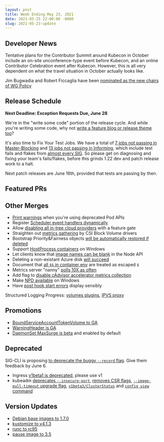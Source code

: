 ```yaml
---
layout: post
title: Week Ending May 23, 2021
date: 2021-05-25 22:00:00 -0000
slug: 2021-05-23-update
---
```


## Developer News

Tentative plans for the Contributor Summit around Kubecon in October include an on-site unconference-type event before Kubecon, and an online Contributor Celebration event after Kubecon. However, this is all very dependent on what the travel situation in October actually looks like.

Jim Bugwadia and Robert Ficcaglia have been [nominated as the new chairs of WG Policy](https://groups.google.com/g/kubernetes-dev/c/rsYcJQfGHV4)

## Release Schedule

**Next Deadline: Exception Requests Due, June 28**

We're in the "write some code" portion of the release cycle.  And while you're writing some code, why not [write a feature blog or release theme too](https://groups.google.com/g/kubernetes-dev/c/g8pm9bg1-Lo)?

It's also time to Fix Your Test Jobs.  We have a total of [7 jobs not passing in Master-Blocking](https://testgrid.k8s.io/sig-release-master-blocking) and [13 jobs not passing in Informing](https://testgrid.k8s.io/sig-release-master-informing), which include test fails and flakes from [almost every SIG](https://groups.google.com/g/kubernetes-dev/c/lpAsAFaBkj4).  So please get on diagnosing and fixing your team's fails/flakes, before this grinds 1.22 dev and patch release work to a halt.

Next patch releases are June 16th, provided that tests are passing by then.

## Featured PRs


## Other Merges

* [Print warnings](https://github.com/kubernetes/kubernetes/pull/101688) when you're using deprecated Pod APIs
* Register [Scheduler event handlers dynamically](https://github.com/kubernetes/kubernetes/pull/101394)
* Allow [disabling all in-tree cloud providers](https://github.com/kubernetes/kubernetes/pull/100136) with a feature gate
* Straighten out [metrics gathering](https://github.com/kubernetes/kubernetes/pull/101587) by CSI Block Volume drivers
* Bootstrap Priority&Fairness objects [will be automatically restored if deleted](https://github.com/kubernetes/kubernetes/pull/102067)
* Support [HostProcess containers](https://github.com/kubernetes/kubernetes/pull/99576) on Windows
* Let clients know that [image names can be blank](https://github.com/kubernetes/kubernetes/pull/102159) in the Node API
* Deleting a non-existant Azure disk [will succeed](https://github.com/kubernetes/kubernetes/pull/102083)
* Document that [all `$$` in container env](https://github.com/kubernetes/kubernetes/pull/101916) are treated as escaped `$`
* Metrics server "nanny" [polls 10X as often](https://github.com/kubernetes/kubernetes/pull/101869)
* Add flag to [disable cAdvisor accelerator metrics collection](https://github.com/kubernetes/kubernetes/pull/101712)
* Make [NPD available](https://github.com/kubernetes/kubernetes/pull/101539) on Windows
* Have [post hook start errors](https://github.com/kubernetes/kubernetes/pull/100608) display sensibly

Structured Logging Progress: [volumes plugins](https://github.com/kubernetes/kubernetes/pull/101510), [IPVS proxy](https://github.com/kubernetes/kubernetes/pull/97796)

## Promotions

* [BoundServiceAccountTokenVolume to GA](https://github.com/kubernetes/kubernetes/pull/101992)
* [WarningHeader is GA](https://github.com/kubernetes/kubernetes/pull/100754)
* [DaemonSet MaxSurge is beta](https://github.com/kubernetes/kubernetes/pull/101742) and enabled by default

## Deprecated

SIG-CLI is proposing [to deprecate the buggy `--record` flag](https://groups.google.com/g/kubernetes-dev/c/g8pm9bg1-Lo).  Give them feedback by June 6.

* Ingress [v1beta1 is deprecated](https://github.com/kubernetes/kubernetes/pull/102030), please use v1
* kubeadm [deprecates `--insecure-port`](https://github.com/kubernetes/kubernetes/pull/102121), [removes CSR flags](https://github.com/kubernetes/kubernetes/pull/102121), [`--image-pull-timeout` upgrade flag](https://github.com/kubernetes/kubernetes/pull/102093), [`v1beta3/ClusterStatus`](https://github.com/kubernetes/kubernetes/pull/101915) and [`config view` command](https://github.com/kubernetes/kubernetes/pull/102071)

## Version Updates

* [Debian base images to 1.7.0](https://github.com/kubernetes/kubernetes/pull/102302)
* [kustomize to v4.1.3](https://github.com/kubernetes/kubernetes/pull/102193)
* [runc to rc95](https://github.com/kubernetes/kubernetes/pull/102147)
* [pause image to 3.5](https://github.com/kubernetes/kubernetes/pull/100292)
